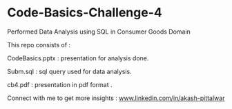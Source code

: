 # Code-Basics-Challenge-4
Performed Data Analysis using SQL in Consumer Goods Domain

This repo consists of :

CodeBasics.pptx : presentation for analysis done.

Subm.sql : sql query used for data analysis.

cb4.pdf : presentation in pdf format .


Connect with me to get more insights :
www.linkedin.com/in/akash-pittalwar 
